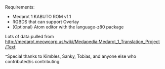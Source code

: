 Requirements:

* Medarot 1 KABUTO ROM v1.1
* RGBDS that can support Overlay
* (Optional) Atom editor with the language-z80 package

Lots of data pulled from http://medarot.meowcorp.us/wiki/Medapedia:Medarot_1_Translation_Project/Text

^Special thanks to Kimbles, Sanky, Tobias, and anyone else who contributed/is contributing